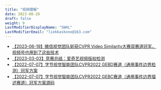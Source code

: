```yaml
---
title: "视频理解"
date: 2023-08-20
draft: false
weight: 9
LastModifierDisplayName: "SWHL"
LastModifierEmail: "liekkaskono@163.com"
---
```

 
- [【2023-06-19】微信视觉团队斩获CVPR Video Similarity大赛双赛道冠军，视频号也用到了这些技术](https://mp.weixin.qq.com/s/gkJaAfCUJQ4Na-1oO5Ht5w)
- [【2023-03-03】竞赛总结：爱奇艺视频版权检测](http://mp.weixin.qq.com/s?__biz=MzIwNDA5NDYzNA==&mid=2247501162&idx=1&sn=c93499c60e3f97d82b90b43157994c94&chksm=96c7e8afa1b061b9092870d9d8ae38b3defb052bb05625fb49bbf9c28091128b9d202d58300f#rd)
- [【2022-07-07】字节视觉智能团队CVPR2022 GEBD赛道（通用事件边界检测）冠军方案](https://arxiv.org/abs/2206.12634)
- [【2022-07-07】字节视觉智能团队CVPR2022 GEBC赛道（通用事件边界描述赛道）冠军方案源码](https://github.com/GX77/Dual-Stream-Transformer-for-Generic-Event-Boundary-Captioning)
